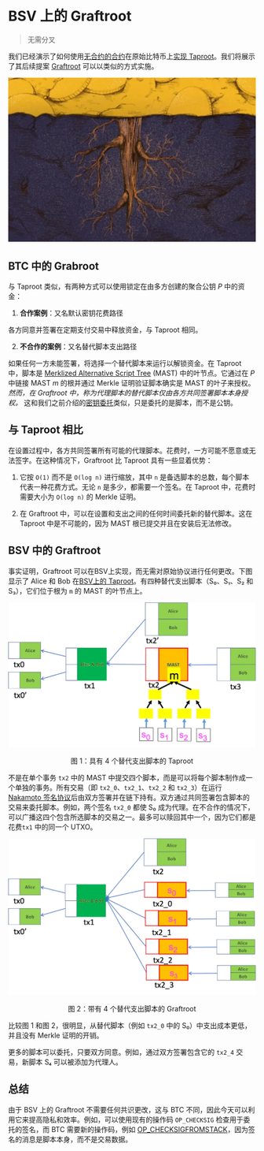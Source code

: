 # BSV 上的 Graftroot
> 无需分叉

我们已经演示了如何使用[无合约的合约](https://blog.csdn.net/freedomhero/article/details/124047689)在原始比特币上[实现 Taproot](https://blog.csdn.net/freedomhero/article/details/124352134)。我们将展示了其后续提案 [Graftroot](https://lists.linuxfoundation.org/pipermail/bitcoin-dev/2018-February/015700.html) 可以以类似的方式实施。

![](./1.webp)

## BTC 中的 Grabroot

与 Taproot 类似，有两种方式可以使用锁定在由多方创建的聚合公钥 *P* 中的资金：

1. **合作案例**：又名默认密钥花费路径

各方同意并签署在定期支付交易中释放资金，与 Taproot 相同。

2. **不合作的案例**：又名替代脚本支出路径

如果任何一方未能签署，将选择一个替代脚本来运行以解锁资金。在 Taproot 中，脚本是 [Merklized Alternative Script Tree](https://xiaohuiliu.medium.com/merkelized-abstract-syntax-tree-6a49b2008435) (MAST) 中的叶节点。它通过在 *P* 中链接 MAST *m* 的根并通过 Merkle 证明验证脚本确实是 MAST 的叶子来授权。*然而，在 Graftroot 中，称为代理脚本的替代脚本仅由各方共同签署脚本本身授权。* 这和我们之前介绍的[密钥委托](https://blog.csdn.net/freedomhero/article/details/125332067)类似，只是委托的是脚本，而不是公钥。

## 与 Taproot 相比

在设置过程中，各方共同签署所有可能的代理脚本。花费时，一方可能不愿意或无法签字。在这种情况下，Graftroot 比 Taproot 具有一些显着优势：

1. 它按 `O(1)` 而不是 `O(log n)` 进行缩放，其中 `n` 是备选脚本的总数，每个脚本代表一种花费方式。无论 `n` 是多少，都需要一个签名。在 Taproot 中，花费时需要大小为 `O(log n)` 的 Merkle 证明。

2. 在 Graftroot 中，可以在设置和支出之间的任何时间委托新的替代脚本。这在 Taproot 中是不可能的，因为 MAST 根已提交并且在安装后无法修改。

## BSV 中的 Graftroot

事实证明，Graftroot 可以在BSV上实现，而无需对原始协议进行任何更改。下图显示了 Alice 和 Bob 在[BSV上的 Taproot](https://blog.csdn.net/freedomhero/article/details/124352134)。有四种替代支出脚本（S₀、S₁、S₂ 和 S₃），它们位于根为 `m` 的 MAST 的叶节点上。

![](./figure1.webp)
<center>图 1：具有 4 个替代支出脚本的 Taproot</center>

不是在单个事务 `tx2` 中的 MAST 中提交四个脚本，而是可以将每个脚本制作成一个单独的事务。所有交易（即 `tx2_0`、`tx2_1`、`tx2_2` 和 `tx2_3`）在运行 [Nakamoto 签名协议](https://blog.csdn.net/freedomhero/article/details/124047689)后由双方签署并在链下持有。双方通过共同签署包含脚本的交易来委托脚本。例如，两个签名 `tx2_0` 都使 S₀ 成为代理。在不合作的情况下，可以广播这四个包含所选脚本的交易之一。最多可以赎回其中一个，因为它们都是花费`tx1` 中的同一个 UTXO。

![](./figure2.webp)
<center>图 2：带有 4 个替代支出脚本的 Graftroot</center>

比较图 1 和图 2，很明显，从替代脚本（例如 `tx2_0` 中的 S₀）中支出成本更低，并且没有 Merkle 证明的开销。

更多的脚本可以委托，只要双方同意。例如，通过双方签署包含它的 `tx2_4` 交易，新脚本 S₄ 可以被添加为代理人。

## 总结

由于 BSV 上的 Graftroot 不需要任何共识更改，这与 BTC 不同，因此今天可以利用它来提高隐私和效率。例如，可以使用现有的操作码 `OP_CHECKSIG` 检查用于委托的签名，而 BTC 需要新的操作码，例如 [OP_CHECKSIGFROMSTACK](https://elementsproject.org/features/opcodes)，因为签名的消息是脚本本身，而不是交易数据。